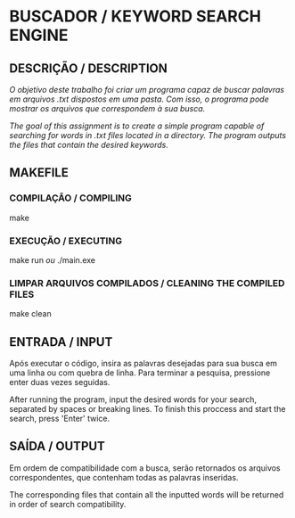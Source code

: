 # BUSCADOR / KEYWORD SEARCH ENGINE
## DESCRIÇÃO / DESCRIPTION

*O objetivo deste trabalho foi criar um programa capaz de buscar palavras em arquivos .txt dispostos em uma pasta.*
*Com isso, o programa pode mostrar os arquivos que correspondem à sua busca.*

*The goal of this assignment is to create a simple program capable of searching for words in .txt files located in a directory.*
*The program outputs the files that contain the desired keywords.*

## MAKEFILE

### COMPILAÇÃO / COMPILING
make

### EXECUÇÃO / EXECUTING
make run *ou* ./main.exe

### LIMPAR ARQUIVOS COMPILADOS / CLEANING THE COMPILED FILES
make clean

## ENTRADA / INPUT
Após executar o código, insira as palavras desejadas para sua busca em uma linha ou com quebra de linha.
Para terminar a pesquisa, pressione enter duas vezes seguidas.

After running the program, input the desired words for your search, separated by spaces or breaking lines.
To finish this proccess and start the search, press 'Enter' twice.

## SAÍDA / OUTPUT
Em ordem de compatibilidade com a busca, serão retornados os arquivos correspondentes, que contenham todas as palavras inseridas.

The corresponding files that contain all the inputted words will be returned in order of search compatibility.
